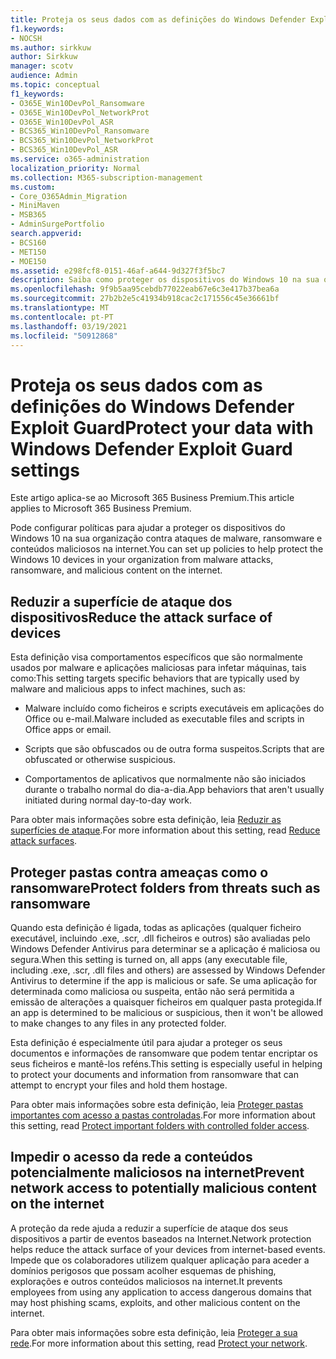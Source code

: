 ```yaml
---
title: Proteja os seus dados com as definições do Windows Defender Exploit Guard
f1.keywords:
- NOCSH
ms.author: sirkkuw
author: Sirkkuw
manager: scotv
audience: Admin
ms.topic: conceptual
f1_keywords:
- O365E_Win10DevPol_Ransomware
- O365E_Win10DevPol_NetworkProt
- O365E_Win10DevPol_ASR
- BCS365_Win10DevPol_Ransomware
- BCS365_Win10DevPol_NetworkProt
- BCS365_Win10DevPol_ASR
ms.service: o365-administration
localization_priority: Normal
ms.collection: M365-subscription-management
ms.custom:
- Core_O365Admin_Migration
- MiniMaven
- MSB365
- AdminSurgePortfolio
search.appverid:
- BCS160
- MET150
- MOE150
ms.assetid: e298fcf8-0151-46af-a644-9d327f3f5bc7
description: Saiba como proteger os dispositivos do Windows 10 na sua organização contra ataques de malware, ransomware e conteúdos maliciosos na internet.
ms.openlocfilehash: 9f9b5aa95cebdb77022eab67e6c3e417b37bea6a
ms.sourcegitcommit: 27b2b2e5c41934b918cac2c171556c45e36661bf
ms.translationtype: MT
ms.contentlocale: pt-PT
ms.lasthandoff: 03/19/2021
ms.locfileid: "50912868"
---
```

# <a name="protect-your-data-with-windows-defender-exploit-guard-settings"></a><span data-ttu-id="a69cd-103">Proteja os seus dados com as definições do Windows Defender Exploit Guard</span><span class="sxs-lookup"><span data-stu-id="a69cd-103">Protect your data with Windows Defender Exploit Guard settings</span></span>

<span data-ttu-id="a69cd-104">Este artigo aplica-se ao Microsoft 365 Business Premium.</span><span class="sxs-lookup"><span data-stu-id="a69cd-104">This article applies to Microsoft 365 Business Premium.</span></span>

<span data-ttu-id="a69cd-105">Pode configurar políticas para ajudar a proteger os dispositivos do Windows 10 na sua organização contra ataques de malware, ransomware e conteúdos maliciosos na internet.</span><span class="sxs-lookup"><span data-stu-id="a69cd-105">You can set up policies to help protect the Windows 10 devices in your organization from malware attacks, ransomware, and malicious content on the internet.</span></span>
  
## <a name="reduce-the-attack-surface-of-devices"></a><span data-ttu-id="a69cd-106">Reduzir a superfície de ataque dos dispositivos</span><span class="sxs-lookup"><span data-stu-id="a69cd-106">Reduce the attack surface of devices</span></span>

<span data-ttu-id="a69cd-107">Esta definição visa comportamentos específicos que são normalmente usados por malware e aplicações maliciosas para infetar máquinas, tais como:</span><span class="sxs-lookup"><span data-stu-id="a69cd-107">This setting targets specific behaviors that are typically used by malware and malicious apps to infect machines, such as:</span></span>
  
- <span data-ttu-id="a69cd-108">Malware incluído como ficheiros e scripts executáveis em aplicações do Office ou e-mail.</span><span class="sxs-lookup"><span data-stu-id="a69cd-108">Malware included as executable files and scripts in Office apps or email.</span></span>
    
- <span data-ttu-id="a69cd-109">Scripts que são obfuscados ou de outra forma suspeitos.</span><span class="sxs-lookup"><span data-stu-id="a69cd-109">Scripts that are obfuscated or otherwise suspicious.</span></span>
    
- <span data-ttu-id="a69cd-110">Comportamentos de aplicativos que normalmente não são iniciados durante o trabalho normal do dia-a-dia.</span><span class="sxs-lookup"><span data-stu-id="a69cd-110">App behaviors that aren't usually initiated during normal day-to-day work.</span></span>
    
<span data-ttu-id="a69cd-111">Para obter mais informações sobre esta definição, leia [Reduzir as superfícies de ataque](/windows/security/threat-protection/microsoft-defender-atp/exploit-protection).</span><span class="sxs-lookup"><span data-stu-id="a69cd-111">For more information about this setting, read [Reduce attack surfaces](/windows/security/threat-protection/microsoft-defender-atp/exploit-protection).</span></span>
  
## <a name="protect-folders-from-threats-such-as-ransomware"></a><span data-ttu-id="a69cd-112">Proteger pastas contra ameaças como o ransomware</span><span class="sxs-lookup"><span data-stu-id="a69cd-112">Protect folders from threats such as ransomware</span></span>

<span data-ttu-id="a69cd-113">Quando esta definição é ligada, todas as aplicações (qualquer ficheiro executável, incluindo .exe, .scr, .dll ficheiros e outros) são avaliadas pelo Windows Defender Antivirus para determinar se a aplicação é maliciosa ou segura.</span><span class="sxs-lookup"><span data-stu-id="a69cd-113">When this setting is turned on, all apps (any executable file, including .exe, .scr, .dll files and others) are assessed by Windows Defender Antivirus to determine if the app is malicious or safe.</span></span> <span data-ttu-id="a69cd-114">Se uma aplicação for determinada como maliciosa ou suspeita, então não será permitida a emissão de alterações a quaisquer ficheiros em qualquer pasta protegida.</span><span class="sxs-lookup"><span data-stu-id="a69cd-114">If an app is determined to be malicious or suspicious, then it won't be allowed to make changes to any files in any protected folder.</span></span>
  
<span data-ttu-id="a69cd-115">Esta definição é especialmente útil para ajudar a proteger os seus documentos e informações de ransomware que podem tentar encriptar os seus ficheiros e mantê-los reféns.</span><span class="sxs-lookup"><span data-stu-id="a69cd-115">This setting is especially useful in helping to protect your documents and information from ransomware that can attempt to encrypt your files and hold them hostage.</span></span>
  
<span data-ttu-id="a69cd-116">Para obter mais informações sobre esta definição, leia [Proteger pastas importantes com acesso a pastas controladas](/mem/configmgr/protect/deploy-use/create-deploy-exploit-guard-policy#bkmk_CFA).</span><span class="sxs-lookup"><span data-stu-id="a69cd-116">For more information about this setting, read [Protect important folders with controlled folder access](/mem/configmgr/protect/deploy-use/create-deploy-exploit-guard-policy#bkmk_CFA).</span></span>
  
## <a name="prevent-network-access-to-potentially-malicious-content-on-the-internet"></a><span data-ttu-id="a69cd-117">Impedir o acesso da rede a conteúdos potencialmente maliciosos na internet</span><span class="sxs-lookup"><span data-stu-id="a69cd-117">Prevent network access to potentially malicious content on the internet</span></span>

<span data-ttu-id="a69cd-118">A proteção da rede ajuda a reduzir a superfície de ataque dos seus dispositivos a partir de eventos baseados na Internet.</span><span class="sxs-lookup"><span data-stu-id="a69cd-118">Network protection helps reduce the attack surface of your devices from internet-based events.</span></span> <span data-ttu-id="a69cd-119">Impede que os colaboradores utilizem qualquer aplicação para aceder a domínios perigosos que possam acolher esquemas de phishing, explorações e outros conteúdos maliciosos na internet.</span><span class="sxs-lookup"><span data-stu-id="a69cd-119">It prevents employees from using any application to access dangerous domains that may host phishing scams, exploits, and other malicious content on the internet.</span></span>
  
<span data-ttu-id="a69cd-120">Para obter mais informações sobre esta definição, leia [Proteger a sua rede](/mem/configmgr/protect/deploy-use/create-deploy-exploit-guard-policy#bkmk_Nwp).</span><span class="sxs-lookup"><span data-stu-id="a69cd-120">For more information about this setting, read [Protect your network](/mem/configmgr/protect/deploy-use/create-deploy-exploit-guard-policy#bkmk_Nwp).</span></span>
